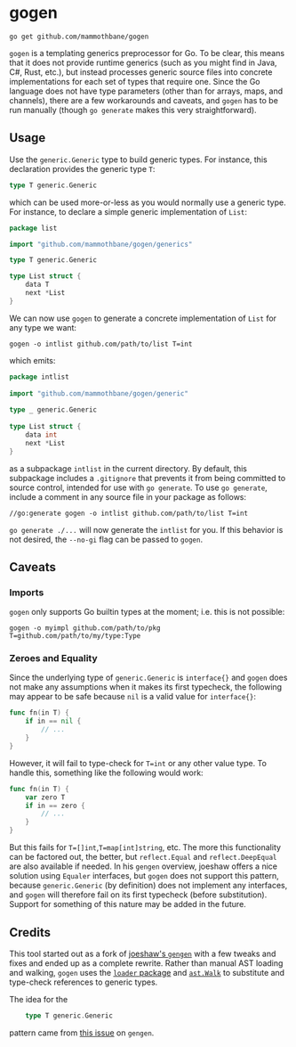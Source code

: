 # gogen

	go get github.com/mammothbane/gogen

`gogen` is a templating generics preprocessor for Go. To be clear, this means that it does not
provide runtime generics (such as you might find in Java, C#, Rust, etc.), but instead processes
generic source files into concrete implementations for each set of types that require one. Since
the Go language does not have type parameters (other than for arrays, maps, and channels), there 
are a few workarounds and caveats, and `gogen` has to be run manually (though `go generate` makes 
this very straightforward).

## Usage

Use the `generic.Generic` type to build generic types. For instance, this declaration provides
the generic type `T`:

```go
type T generic.Generic

```

which can be used more-or-less as you would normally use a generic type. For instance, to declare
a simple generic implementation of `List`:

```go
package list

import "github.com/mammothbane/gogen/generics"

type T generic.Generic

type List struct {
    data T
    next *List
}
```

We can now use `gogen` to generate a concrete implementation of `List` for any type we want:

	gogen -o intlist github.com/path/to/list T=int

which emits:

```go
package intlist
		
import "github.com/mammothbane/gogen/generic"
	
type _ generic.Generic
	
type List struct {
	data int
	next *List
}
```

as a subpackage `intlist` in the current directory. By default, this subpackage includes a `.gitignore` that
prevents it from being committed to source control, intended for use with `go generate`. To use `go generate`,
include a comment in any source file in your package as follows:

	//go:generate gogen -o intlist github.com/path/to/list T=int

`go generate ./...` will now generate the `intlist` for you. If this behavior is not desired, the `--no-gi` flag 
can be passed to `gogen`.

## Caveats

### Imports

`gogen` only supports Go builtin types at the moment; i.e. this is not possible:

	gogen -o myimpl github.com/path/to/pkg T=github.com/path/to/my/type:Type

### Zeroes and Equality

Since the underlying type of `generic.Generic` is `interface{}` and `gogen` does not make any assumptions 
when it makes its first typecheck, the following may appear to be safe because `nil` is a valid value for `interface{}`:

```go
func fn(in T) {
	if in == nil {
		// ...
	}
}
```

However, it will fail to type-check for `T=int` or any other value type. To handle this, something like the following
would work:

```go
func fn(in T) {
	var zero T
	if in == zero {
		// ...
	}
}
```

But this fails for `T=[]int`,`T=map[int]string`, etc. The more this functionality can be factored out, the better, 
but `reflect.Equal` and `reflect.DeepEqual` are also available if needed. In his `gengen` overview, joeshaw offers a nice
solution using `Equaler` interfaces, but `gogen` does not support this pattern, because `generic.Generic` (by definition)
does not implement any interfaces, and `gogen` will therefore fail on its first typecheck (before substitution). 
Support for something of this nature may be added in the future.

## Credits

This tool started out as a fork of [joeshaw's `gengen`](https://github.com/joeshaw/gengen) with
a few tweaks and fixes and ended up as a complete rewrite. Rather than manual AST loading and 
walking, `gogen` uses the [`loader` package](https://godoc.org/golang.org/x/tools/go/loader) 
and [`ast.Walk`](https://golang.org/pkg/go/ast/#Walk) to substitute and type-check references 
to generic types.

The idea for the 

```go
	type T generic.Generic
```

pattern came from [this issue](https://github.com/joeshaw/gengen/issues/2) on `gengen`.

